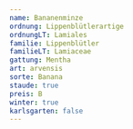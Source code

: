 ```yaml
---
name: Bananenminze
ordnung: Lippenblütlerartige
ordnungLT: Lamiales
familie: Lippenblütler
familieLT: Lamiaceae
gattung: Mentha
art: arvensis
sorte: Banana
staude: true
preis: B
winter: true
karlsgarten: false
---
```

